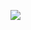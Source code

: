 ![](https://github.com/lipsch0/maastricht-underground/blob/master/%E5%9B%97/IMG_20191225_122948.jpg)
